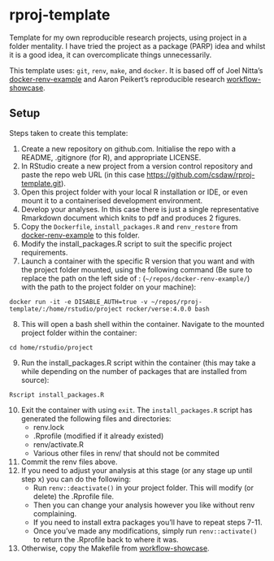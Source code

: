 rproj-template
================

Template for my own reproducible research projects, using project in a
folder mentality. I have tried the project as a package (PARP) idea and
whilst it is a good idea, it can overcomplicate things unnecessarily.

This template uses: `git`, `renv`, `make`, and `docker`. It is based off
of Joel Nitta’s
[docker-renv-example](https://github.com/joelnitta/docker-renv-example)
and Aaron Peikert’s reproducible research
[workflow-showcase](https://github.com/aaronpeikert/workflow-showcase/tree/41e7bc740a9956dea743160aac24e88165b3ec33).

## Setup

Steps taken to create this template:

1.  Create a new repository on github.com. Initialise the repo with a
    README, .gitignore (for R), and appropriate LICENSE.
2.  In RStudio create a new project from a version control repository
    and paste the repo web URL (in this case
    <https://github.com/csdaw/rproj-template.git>).
3.  Open this project folder with your local R installation or IDE, or
    even mount it to a containerised development environment.
4.  Develop your analyses. In this case there is just a single
    representative Rmarkdown document which knits to pdf and produces 2
    figures.
5.  Copy the `Dockerfile`, `install_packages.R` and `renv_restore` from
    [docker-renv-example](https://github.com/joelnitta/docker-renv-example)
    to this folder.
6.  Modify the install\_packages.R script to suit the specific project
    requirements.
7.  Launch a container with the specific R version that you want and
    with the project folder mounted, using the following command (Be
    sure to replace the path on the left side of :
    (`~/repos/docker-renv-example/`) with the path to the project folder
    on your machine):

`docker run -it -e DISABLE_AUTH=true -v
~/repos/rproj-template/:/home/rstudio/project rocker/verse:4.0.0 bash`

8.  This will open a bash shell within the container. Navigate to the
    mounted project folder within the container:

`cd home/rstudio/project`

9.  Run the install\_packages.R script within the container (this may
    take a while depending on the number of packages that are installed
    from source):

`Rscript install_packages.R`

10. Exit the container with using `exit`. The `install_packages.R`
    script has generated the following files and directories:
      - renv.lock
      - .Rprofile (modified if it already existed)
      - renv/activate.R
      - Various other files in renv/ that should not be commited
11. Commit the renv files above.
12. If you need to adjust your analysis at this stage (or any stage up
    until step x) you can do the following:
      - Run `renv::deactivate()` in your project folder. This will
        modify (or delete) the .Rprofile file.
      - Then you can change your analysis however you like without renv
        complaining.
      - If you need to install extra packages you’ll have to repeat
        steps 7-11.
      - Once you’ve made any modifications, simply run
        `renv::activate()` to return the .Rprofile back to where it was.
13. Otherwise, copy the Makefile from
    [workflow-showcase](https://github.com/aaronpeikert/workflow-showcase/tree/41e7bc740a9956dea743160aac24e88165b3ec33).
